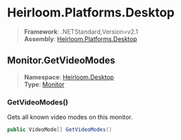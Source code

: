 # Heirloom.Platforms.Desktop

> **Framework**: .NETStandard,Version=v2.1  
> **Assembly**: [Heirloom.Platforms.Desktop][0]  

## Monitor.GetVideoModes

> **Namespace**: [Heirloom.Desktop][0]  
> **Type**: [Monitor][1]  

### GetVideoModes()

Gets all known video modes on this monitor.

```cs
public VideoMode[] GetVideoModes()
```

[0]: ../../../Heirloom.Platforms.Desktop.md
[1]: ../Monitor.md
